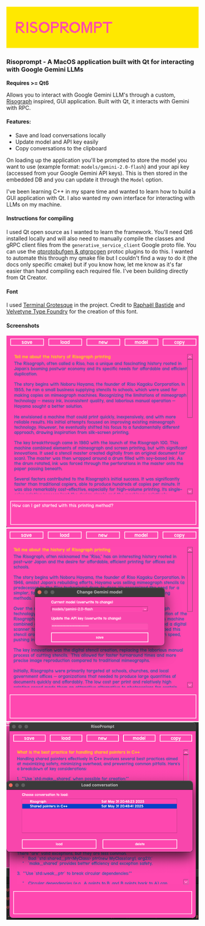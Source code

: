 ![Risoprompt logo](./Contents/risoprompt.png)

### Risoprompt - A MacOS application built with Qt for interacting with Google Gemini LLMs

**Requires >= Qt6**

Allows you to interact with Google Gemini LLM's through a custom, [Risograph](https://en.wikipedia.org/wiki/Risograph) inspired, GUI application. Built with Qt, it interacts with Gemini with RPC.

#### Features:

- Save and load conversations locally
- Update model and API key easily
- Copy conversations to the clipboard

On loading up the application you'll be prompted to store the model you want to use (example format: `models/gemini-2.0-flash`) and your api key (accessed from your Google Gemini API keys). This is then stored in the embedded DB and you can update it through the `Model` option.

I've been learning C++ in my spare time and wanted to learn how to build a GUI application with Qt. I also wanted my own interface for interacting with LLMs on my machine.

#### Instructions for compiling

I used Qt open source as I wanted to learn the framework. You'll need Qt6 installed locally and will also need to manually compile the classes and gRPC client files from the `generative_service_client` Google proto file. You can use the [qtprotobufgen & qtgrpcgen](https://doc.qt.io/qt-6/qtgrpc-index.html) protoc plugins to do this. I wanted to automate this through my qmake file but I couldn't find a way to do it (the docs only specific cmake) but if you know how, let me know as it's far easier than hand compiling each required file. I've been building directly from Qt Creator.

#### Font

I used [Terminal Grotesque](https://velvetyne.fr/fonts/terminal-grotesque/) in the project. Credit to [Raphaël Bastide](https://velvetyne.fr/authors/raphael-bastide/) and [Velvetyne Type Foundry](https://velvetyne.fr/) for the creation of this font.

#### Screenshots

<img src="./Contents/Screenshot1.png" alt="Risoprompt screenshot" width="600"/>
<img src="./Contents/Screenshot2.png" alt="Risoprompt screenshot" width="600"/>
<img src="./Contents/Screenshot3.png" alt="Risoprompt screenshot" width="600"/>
